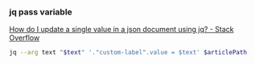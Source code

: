 ###  jq pass variable


[How do I update a single value in a json document using jq? - Stack Overflow](https://stackoverflow.com/questions/31034746/how-do-i-update-a-single-value-in-a-json-document-using-jq "How do I update a single value in a json document using jq? - Stack Overflow")


 

```bash
jq --arg text "$text" '."custom-label".value = $text' $articlePath
```
